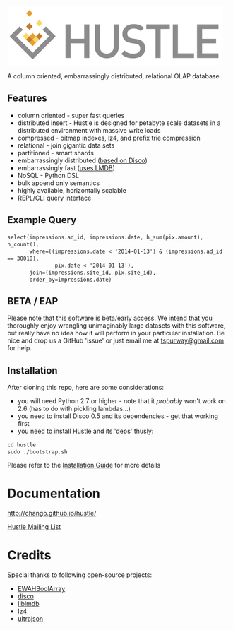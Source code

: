 ![Hustle](doc/_static/hustle.png)

A column oriented, embarrassingly distributed, relational OLAP database.

Features
--------

* column oriented - super fast queries
* distributed insert - Hustle is designed for petabyte scale datasets in a distributed environment with massive write loads
* compressed - bitmap indexes, lz4, and prefix trie compression
* relational - join gigantic data sets
* partitioned - smart shards
* embarrassingly distributed ([based on Disco](http://discoproject.org/))
* embarrassingly fast ([uses LMDB](http://symas.com/mdb/))
* NoSQL - Python DSL
* bulk append only semantics
* highly available, horizontally scalable
* REPL/CLI query interface

Example Query
-------------

```
select(impressions.ad_id, impressions.date, h_sum(pix.amount), h_count(),
       where=((impressions.date < '2014-01-13') & (impressions.ad_id == 30010),
               pix.date < '2014-01-13'),
       join=(impressions.site_id, pix.site_id),
       order_by=impressions.date)
```


BETA / EAP
----------

Please note that this software is beta/early access.  We intend that you thoroughly enjoy wrangling unimaginably large datasets with this software, but really have no idea how it will perform in your particular installation.  Be nice and drop us a GitHub 'issue' or just email me at tspurway@gmail.com for help.

Installation
------------

After cloning this repo, here are some considerations:

* you will need Python 2.7 or higher - note that it *probably* won't work on 2.6 (has to do with pickling lambdas...)
* you need to install Disco 0.5 and its dependencies - get that working first
* you need to install Hustle and its 'deps' thusly:

```
cd hustle
sudo ./bootstrap.sh
```

Please refer to the [Installation Guide](http://chango.github.io/hustle/start/install.html) for more details

Documentation
=============

http://chango.github.io/hustle/

[Hustle Mailing List](http://groups.google.com/group/hustle-users)


Credits
=======

Special thanks to following open-source projects:

* [EWAHBoolArray](https://github.com/lemire/EWAHBoolArray)
* [disco](http://discoproject.org/)
* [liblmdb](http://symas.com/mdb/)
* [lz4](https://code.google.com/p/lz4/)
* [ultrajson](https://github.com/esnme/ultrajson)
